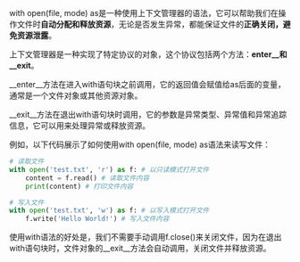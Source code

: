 with open(file, mode) as是一种使用上下文管理器的语法，它可以帮助我们在操作文件时**自动分配和释放资源**，无论是否发生异常，都能保证文件的**正确关闭，避免资源泄露**。

上下文管理器是一种实现了特定协议的对象，这个协议包括两个方法：__enter__和__exit__。

__enter__方法在进入with语句块之前调用，它的返回值会赋值给as后面的变量，通常是一个文件对象或其他资源对象。

__exit__方法在退出with语句块时调用，它的参数是异常类型、异常值和异常追踪信息，它可以用来处理异常或释放资源。

例如，以下代码展示了如何使用with open(file, mode) as语法来读写文件：

```python
# 读取文件
with open('test.txt', 'r') as f: # 以只读模式打开文件
    content = f.read() # 读取文件内容
    print(content) # 打印文件内容

# 写入文件
with open('test.txt', 'w') as f: # 以写入模式打开文件
    f.write('Hello World!') # 写入文件内容
```

使用with语法的好处是，我们不需要手动调用f.close()来关闭文件，因为在退出with语句块时，文件对象的__exit__方法会自动调用，关闭文件并释放资源。